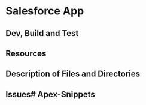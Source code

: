 # Salesforce App

## Dev, Build and Test

## Resources

## Description of Files and Directories

## Issues#   A p e x - S n i p p e t s  
 
